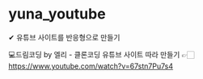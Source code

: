 # yuna_youtube
✔ 유튜브 사이트를 반응형으로 만들기

💻드림코딩 by 엘리 - 클론코딩 유튜브 사이트 따라 만들기
👉🏻https://www.youtube.com/watch?v=67stn7Pu7s4
